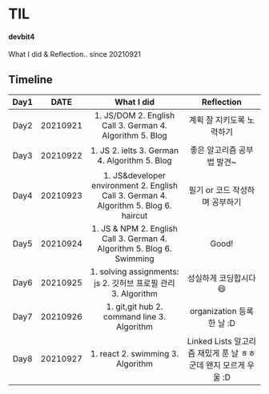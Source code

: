 # TIL

#### devbit4

What I did & Reflection.. since 20210921
 
## Timeline
|Day1|DATE | What I did|Reflection|
|:---:|:---:|:---:|:---:|
|Day2|20210921|1. JS/DOM 2. English Call 3. German 4. Algorithm 5. Blog| 계획 잘 지키도록 노력하기 |
|Day3|20210922|1. JS 2. ielts 3. German 4. Algorithm 5. Blog|좋은 알고리즘 공부법 발견~|
|Day4|20210923|1. JS&developer environment 2. English Call 3. German 4. Algorithm 5. Blog 6. haircut|필기 or 코드 작성하며 공부하기|
|Day5|20210924|1. JS & NPM 2. English Call 3. German 4. Algorithm 5. Blog 6. Swimming| Good!|
|Day6|20210925|1. solving assignments: js 2. 깃허브 프로필 관리 3. Algorithm|성실하게 코딩합시다 :smile: |
|Day7|20210926|1. git,git hub 2. command line 3. Algorithm|organization 등록한 날 :D|
|Day8|20210927|1. react 2. swimming 3. Algorithm| Linked Lists 알고리즘 재밌게 푼 날 ㅎㅎ군데 왠지 모르게 우울 :D|
